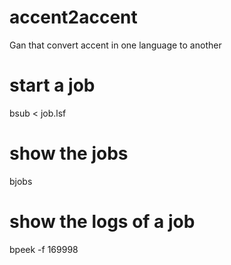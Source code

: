 # accent2accent
Gan that convert accent in one language to another

# start a job
bsub < job.lsf 

# show the jobs
bjobs

# show the logs of a job
bpeek -f 169998
